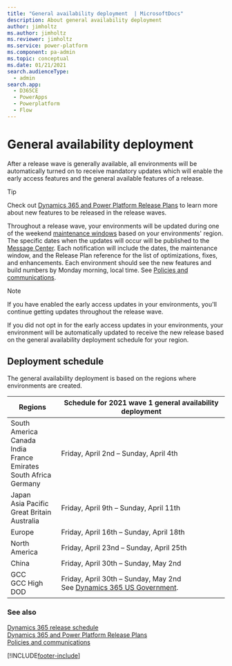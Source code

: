 ```yaml
---
title: "General availability deployment  | MicrosoftDocs"
description: About general availability deployment
author: jimholtz
ms.author: jimholtz
ms.reviewer: jimholtz
ms.service: power-platform
ms.component: pa-admin
ms.topic: conceptual
ms.date: 01/21/2021
search.audienceType: 
  - admin
search.app:
  - D365CE
  - PowerApps
  - Powerplatform
  - Flow
---
```

# General availability deployment 

After a release wave is generally available, all environments will be automatically turned on to receive mandatory updates which will enable the early access features and the general available features of a release.  

> [!TIP]
> Check out [Dynamics 365 and Power Platform Release Plans](/dynamics365/release-plans/) to learn more about new features to be released in the release waves.   

Throughout a release wave, your environments will be updated during one of the weekend [maintenance windows](policies-communications.md#maintenance-timeline) based on your environments' region. The specific dates when the updates will occur will be published to the [Message Center](/office365/admin/manage/message-center?view=o365-worldwide). Each notification will include the dates, the maintenance window, and the Release Plan reference for the list of optimizations, fixes, and enhancements. Each environment should see the new features and build numbers by Monday morning, local time. See [Policies and communications](policies-communications.md#scheduled-system-updates). 

> [!NOTE]
> If you have enabled the early access updates in your environments, you'll continue getting updates throughout the release wave.
>
>If you did not opt in for the early access updates in your environments, your environment will be automatically updated to receive the new release based on the general availability deployment schedule for your region.  

## Deployment schedule  

The general availability deployment is based on the regions where environments are created.

|Regions  |Schedule for 2021 wave 1 general availability deployment|
|---------|---------|
|South America<br />Canada<br />India<br />France<br />Emirates<br />South Africa<br />Germany  |  Friday, April 2nd – Sunday, April 4th     |
|Japan<br />Asia Pacific<br />Great Britain<br />Australia   | Friday, April 9th – Sunday, April 11th      |
|Europe     | Friday, April 16th – Sunday, April 18th       |
|North America     |  Friday, April 23nd – Sunday, April 25th        |
|China | Friday, April 30th – Sunday, May 2nd  |
|GCC<br />GCC High<br />DOD  | Friday, April 30th – Sunday, May 2nd <br />See [Dynamics 365 US Government](microsoft-dynamics-365-government.md). |

### See also
[Dynamics 365 release schedule](/dynamics365/get-started/release-schedule) <br />
[Dynamics 365 and Power Platform Release Plans ](/dynamics365/release-plans/) <br />
[Policies and communications ](policies-communications.md)



[!INCLUDE[footer-include](../includes/footer-banner.md)]